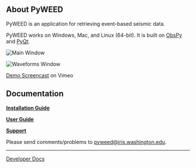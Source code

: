 ## About PyWEED

PyWEED is an application for retrieving event-based seismic data.

PyWEED works on Windows, Mac, and Linux (64-bit). It is built on [ObsPy](https://obspy.org/) and
[PyQt](https://pypi.python.org/pypi/PyQt4).

![Main Window](MainWindow.png)

![Waveforms Window](WaveformsWindow.png)

[Demo Screencast](https://vimeo.com/246357529) on Vimeo 

## Documentation

__[Installation Guide](Installation.md)__

__[User Guide](UserGuide/index.md)__

__[Support](Support.md)__

Please send comments/problems to pyweed@iris.washington.edu.

---

[Developer Docs](Developer.md)
